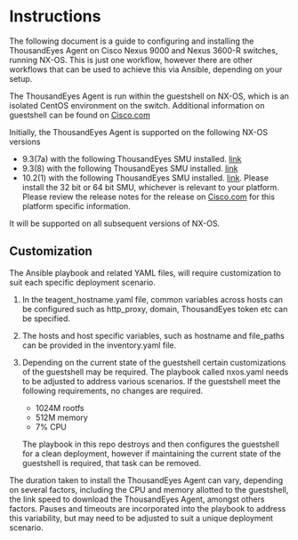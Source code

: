 # Instructions
The following document is a guide to configuring and installing the ThousandEyes Agent on Cisco Nexus 9000 and Nexus 3600-R switches, running NX-OS. This is just one workflow, however there are other workflows that can be used to achieve this via Ansible, depending on your setup. 

The ThousandEyes Agent is run within the guestshell on NX-OS, which is an isolated CentOS environment on the switch. Additional information on guestshell can be found on [Cisco.com](https://www.cisco.com/c/en/us/td/docs/dcn/nx-os/nexus9000/102x/programmability/cisco-nexus-9000-series-nx-os-programmability-guide-release-102x/m-n9k-guest-shell-101x.html)

Initially, the ThousandEyes Agent is supported on the following NX-OS versions 

* 9.3(7a) with the following ThousandEyes SMU installed. [link](https://software.cisco.com/download/home/286314783/type/286278856/release/9.3(7a)?i=!pp)
* 9.3(8) with the following ThousandEyes SMU installed. [link](https://software.cisco.com/download/home/286314783/type/286278856/release/9.3(8)?i=!pp)
* 10.2(1) with the following ThousandEyes SMU installed. [link](https://software.cisco.com/download/home/286314783/type/286278856/release/10.2(1)?i=!pp). Please install the 32 bit or 64 bit SMU, whichever is relevant to your platform. Please review the release notes for the release on [Cisco.com](https://www.cisco.com/c/en/us/td/docs/dcn/nx-os/nexus9000/102x/release-notes/cisco-nexus-9000-nxos-release-notes-1021.html) for this platform specific information. 

It will be supported on all subsequent versions of NX-OS.

## Customization

The Ansible playbook and related YAML files, will require customization to suit each specific deployment scenario. 

1. In the teagent_hostname.yaml file, common variables across hosts can be configured such as http_proxy, domain, ThousandEyes token etc can be specified.
2. The hosts and host specific variables, such as hostname and file_paths can be provided in the inventory.yaml file.
3. Depending on the current state of the guestshell certain customizations of the guestshell may be required. The playbook called nxos.yaml needs to be adjusted to address various scenarios. If the guestshell meet the following requirements, no changes are required. 
	* 1024M rootfs
	* 512M memory
	* 7% CPU
 

	The playbook in this repo destroys and then configures the guestshell for a clean deployment, however if maintaining the current state of the guestshell is required, that task can be removed. 
	
The duration taken to install the ThousandEyes Agent can vary, depending on several factors, including the CPU and memory allotted to the guestshell, the link speed to download the ThousandEyes Agent, amongst others factors. Pauses and timeouts are incorporated into the playbook to address this variability, but may need to be adjusted to suit a unique deployment scenario. 


